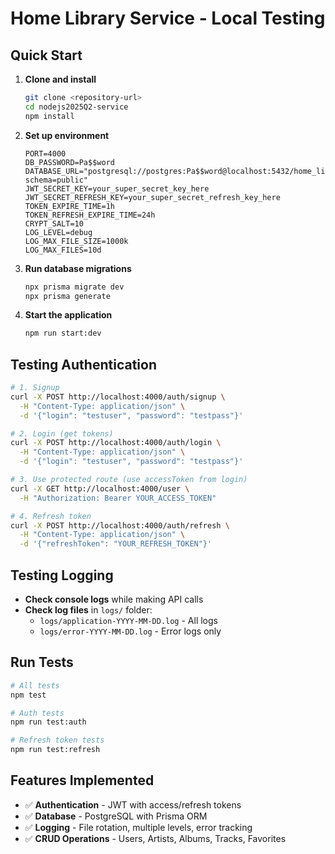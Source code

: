 # Home Library Service - Local Testing

## Quick Start

1. **Clone and install**
   ```bash
   git clone <repository-url>
   cd nodejs2025Q2-service
   npm install
   ```

2. **Set up environment**
   ```env
   PORT=4000
   DB_PASSWORD=Pa$$word
   DATABASE_URL="postgresql://postgres:Pa$$word@localhost:5432/home_library?schema=public"
   JWT_SECRET_KEY=your_super_secret_key_here
   JWT_SECRET_REFRESH_KEY=your_super_secret_refresh_key_here
   TOKEN_EXPIRE_TIME=1h
   TOKEN_REFRESH_EXPIRE_TIME=24h
   CRYPT_SALT=10
   LOG_LEVEL=debug
   LOG_MAX_FILE_SIZE=1000k
   LOG_MAX_FILES=10d
   ```

3. **Run database migrations**
   ```bash
   npx prisma migrate dev
   npx prisma generate
   ```

4. **Start the application**
   ```bash
   npm run start:dev
   ```

## Testing Authentication

```bash
# 1. Signup
curl -X POST http://localhost:4000/auth/signup \
  -H "Content-Type: application/json" \
  -d '{"login": "testuser", "password": "testpass"}'

# 2. Login (get tokens)
curl -X POST http://localhost:4000/auth/login \
  -H "Content-Type: application/json" \
  -d '{"login": "testuser", "password": "testpass"}'

# 3. Use protected route (use accessToken from login)
curl -X GET http://localhost:4000/user \
  -H "Authorization: Bearer YOUR_ACCESS_TOKEN"

# 4. Refresh token
curl -X POST http://localhost:4000/auth/refresh \
  -H "Content-Type: application/json" \
  -d '{"refreshToken": "YOUR_REFRESH_TOKEN"}'
```

## Testing Logging

- **Check console logs** while making API calls
- **Check log files** in `logs/` folder:
   - `logs/application-YYYY-MM-DD.log` - All logs
   - `logs/error-YYYY-MM-DD.log` - Error logs only

## Run Tests

```bash
# All tests
npm test

# Auth tests  
npm run test:auth

# Refresh token tests
npm run test:refresh
```

## Features Implemented

- ✅ **Authentication** - JWT with access/refresh tokens
- ✅ **Database** - PostgreSQL with Prisma ORM
- ✅ **Logging** - File rotation, multiple levels, error tracking
- ✅ **CRUD Operations** - Users, Artists, Albums, Tracks, Favorites